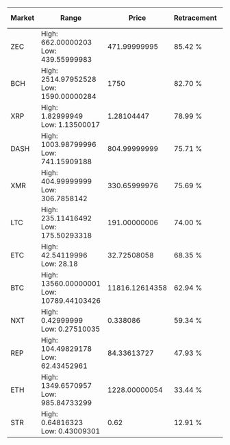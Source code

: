 | Market | Range | Price| Retracement | Doubles to 50% |
| --- | --- | --- | --- | --- |
| ZEC | High: 662.00000203<br />Low: 439.55999983 | 471.99999995 | 85.42 % | 1.17 |
| BCH | High: 2514.97952528<br />Low: 1590.00000284 | 1750 | 82.70 % | 1.17 |
| XRP | High: 1.82999949<br />Low: 1.13500017 | 1.28104447 | 78.99 % | 1.16 |
| DASH | High: 1003.98799996<br />Low: 741.15909188 | 804.99999999 | 75.71 % | 1.08 |
| XMR | High: 404.99999999<br />Low: 306.7858142 | 330.65999976 | 75.69 % | 1.08 |
| LTC | High: 235.11416492<br />Low: 175.50293318 | 191.00000006 | 74.00 % | 1.07 |
| ETC | High: 42.54119996<br />Low: 28.18 | 32.72508058 | 68.35 % | 1.08 |
| BTC | High: 13560.00000001<br />Low: 10789.44103426 | 11816.12614358 | 62.94 % | 1.03 |
| NXT | High: 0.42999999<br />Low: 0.27510035 | 0.338086 | 59.34 % | 1.04 |
| REP | High: 104.49829178<br />Low: 62.43452961 | 84.33613727 | 47.93 % | 0.00 |
| ETH | High: 1349.6570957<br />Low: 985.84733299 | 1228.00000054 | 33.44 % | 0.00 |
| STR | High: 0.64816323<br />Low: 0.43009301 | 0.62 | 12.91 % | 0.00 |
